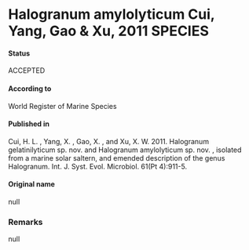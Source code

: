 # Halogranum amylolyticum Cui, Yang, Gao & Xu, 2011 SPECIES

#### Status
ACCEPTED

#### According to
World Register of Marine Species

#### Published in
Cui, H. L. , Yang, X. , Gao, X. , and Xu, X. W. 2011. Halogranum gelatinilyticum sp. nov. and Halogranum amylolyticum sp. nov. , isolated from a marine solar saltern, and emended description of the genus Halogranum. Int. J. Syst. Evol. Microbiol. 61(Pt 4):911-5.

#### Original name
null

### Remarks
null